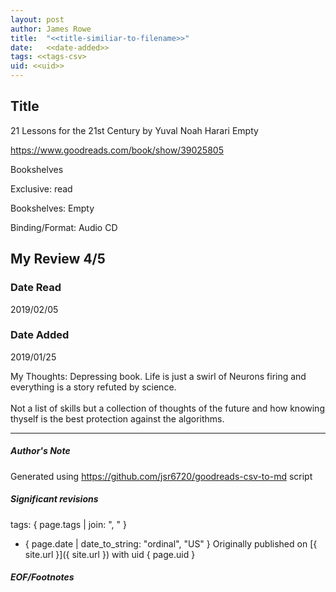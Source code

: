 ```yaml
---
layout: post
author: James Rowe
title:  "<<title-similiar-to-filename>>"
date:   <<date-added>>
tags: <<tags-csv>
uid: <<uid>>
---
```


<!-- highly dependent on how you personally use jekyll templates, and how you want this to show up -->

## Title

21 Lessons for the 21st Century by Yuval Noah Harari
Empty 

https://www.goodreads.com/book/show/39025805

Bookshelves

Exclusive: read

Bookshelves: Empty

Binding/Format: Audio CD

## My Review 4/5

### Date Read
2019/02/05

### Date Added
2019/01/25

My Thoughts: Depressing book. Life is just a swirl of Neurons firing and everything is a story refuted by science. <br/><br/>Not a list of skills but a collection of  thoughts of the future and how knowing thyself is the best protection against the algorithms. 

---

##### Author's Note

Generated using https://github.com/jsr6720/goodreads-csv-to-md script

##### Significant revisions

tags: { page.tags | join: ", " } <!-- todo move this somewhere -->

- { page.date | date_to_string: "ordinal", "US" } Originally published on [{ site.url }]({ site.url }) with uid { page.uid }

##### EOF/Footnotes
